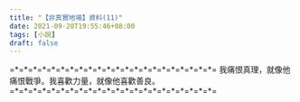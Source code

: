 ```yaml
---
title: "【非真實地場】資料(11)"
date: 2021-09-20T19:55:46+08:00
tags: [小說]
draft: false
---
```


=\*=\*=\*=\*=\*=\*=\*=\*=\*=\*=\*=\*=\*=\*=\*=\*=\*=\*=\*=\*=\*=\*=
我痛恨真理，就像他痛恨戰爭。我喜歡力量，就像他喜歡善良。
=\*=\*=\*=\*=\*=\*=\*=\*=\*=\*=\*=\*=\*=\*=\*=\*=\*=\*=\*=\*=\*=\*=
